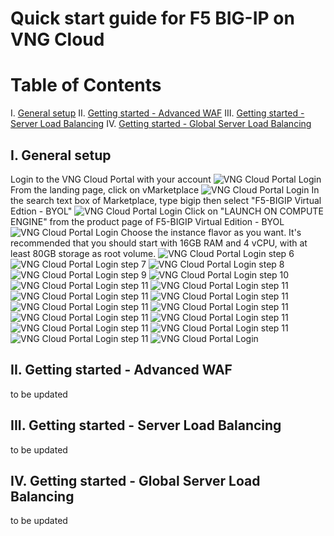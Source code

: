# Quick start guide for F5 BIG-IP on VNG Cloud
# Table of Contents
I. [General setup](#I)
II. [Getting started - Advanced WAF](#II)
III. [Getting started - Server Load Balancing](#III)
IV. [Getting started - Global Server Load Balancing](#IV)


## I. General setup <a name="I"></a>
Login to the VNG Cloud Portal with your account
![VNG Cloud Portal Login](/img/vng-portal-login.png)
From the landing page, click on vMarketplace
![VNG Cloud Portal Login](/img/vng-portal-landingpage.png)
In the search text box of Marketplace, type bigip then select "F5-BIGIP Virtual Edtion - BYOL"
![VNG Cloud Portal Login](/img/vng-portal-marketplace-search-bigip.png)
Click on "LAUNCH ON COMPUTE ENGINE" from the product page of F5-BIGIP Virtual Edition - BYOL
![VNG Cloud Portal Login](/img/vng-portal-launch-bigip.png)
Choose the instance flavor as you want. It's recommended that you should start with 16GB RAM and 4 vCPU, with at least 80GB storage as root volume.
![VNG Cloud Portal Login](/img/vng-portal-bigip-instance-config.png)
step 6
![VNG Cloud Portal Login](/img/vng-portal-bigip-launch-summary.png)
step 7
![VNG Cloud Portal Login](/img/vng-portal-checkout.png)
step 8
![VNG Cloud Portal Login](/img/vng-bigip-checkout2.png)
step 9
![VNG Cloud Portal Login](/img/vng-bigip-cloud-checkout3.png)
step 10
![VNG Cloud Portal Login](/img/vng-big-ip-checkout-done.png)
step 11
![VNG Cloud Portal Login](/img/vng-bigip-instance-detail.png)
step 11
![VNG Cloud Portal Login](/img/vng-bigip-logindetail.png)
step 11
![VNG Cloud Portal Login](/img/vng-securitygroup.png)
step 11
![VNG Cloud Portal Login](/img/vng-bigip-license.png)
step 11
![VNG Cloud Portal Login](/img/vng-bigip-license-key.png)
step 11
![VNG Cloud Portal Login](/img/license-activate1.png)
step 11
![VNG Cloud Portal Login](/img/license-activate2.png)
step 11
![VNG Cloud Portal Login](/img/license-activate3.png)
step 11
![VNG Cloud Portal Login](/img/license-activate4.png)
step 11
![VNG Cloud Portal Login](/img/vng-bigip-provisioning.png)
step 11
![VNG Cloud Portal Login](/img/change-password.png)

## II. Getting started - Advanced WAF <a name="II"></a>
to be updated
## III. Getting started - Server Load Balancing <a name="III"></a>
to be updated
## IV. Getting started - Global Server Load Balancing <a name="IV"></a>
to be updated

